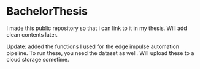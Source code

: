 # BachelorThesis
I made this public repository so that i can link to it in my thesis. Will add clean contents later.


Update: added the functions I used for the edge impulse automation pipeline.
To run these, you need the dataset as well. Will upload these to a cloud storage sometime.

